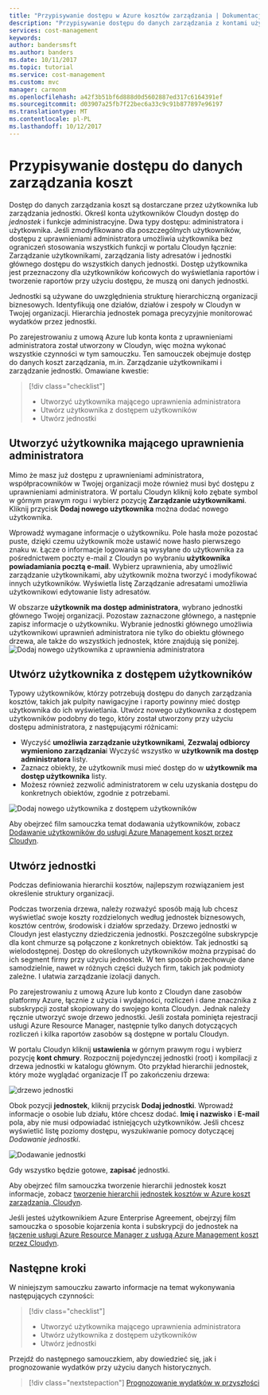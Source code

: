 ```yaml
---
title: "Przypisywanie dostępu w Azure kosztów zarządzania | Dokumentacja firmy Microsoft"
description: "Przypisywanie dostępu do danych zarządzania z kontami użytkowników, którzy zdefiniować poziomy dostępu do jednostek."
services: cost-management
keywords: 
author: bandersmsft
ms.author: banders
ms.date: 10/11/2017
ms.topic: tutorial
ms.service: cost-management
ms.custom: mvc
manager: carmonm
ms.openlocfilehash: a42f3b51bf6d888d0d5602887ed317c6164391ef
ms.sourcegitcommit: d03907a25fb7f22bec6a33c9c91b877897e96197
ms.translationtype: MT
ms.contentlocale: pl-PL
ms.lasthandoff: 10/12/2017
---
```

# <a name="assign-access-to-cost-management-data"></a>Przypisywanie dostępu do danych zarządzania koszt

Dostęp do danych zarządzania koszt są dostarczane przez użytkownika lub zarządzania jednostki. Określ konta użytkowników Cloudyn dostęp do *jednostek* i funkcje administracyjne. Dwa typy dostępu: administratora i użytkownika. Jeśli zmodyfikowano dla poszczególnych użytkowników, dostępu z uprawnieniami administratora umożliwia użytkownika bez ograniczeń stosowania wszystkich funkcji w portalu Cloudyn łącznie: Zarządzanie użytkownikami, zarządzania listy adresatów i jednostki głównego dostępu do wszystkich danych jednostki. Dostęp użytkownika jest przeznaczony dla użytkowników końcowych do wyświetlania raportów i tworzenie raportów przy użyciu dostępu, że muszą oni danych jednostki.

Jednostki są używane do uwzględnienia strukturę hierarchiczną organizacji biznesowych. Identyfikują one działów, działów i zespoły w Cloudyn w Twojej organizacji. Hierarchia jednostek pomaga precyzyjnie monitorować wydatków przez jednostki.

Po zarejestrowaniu z umową Azure lub konta konta z uprawnieniami administratora został utworzony w Cloudyn, więc można wykonać wszystkie czynności w tym samouczku. Ten samouczek obejmuje dostęp do danych koszt zarządzania, m.in. Zarządzanie użytkownikami i zarządzanie jednostki. Omawiane kwestie:

> [!div class="checklist"]
> * Utworzyć użytkownika mającego uprawnienia administratora
> * Utwórz użytkownika z dostępem użytkowników
> * Utwórz jednostki



## <a name="create-a-user-with-admin-access"></a>Utworzyć użytkownika mającego uprawnienia administratora

Mimo że masz już dostępu z uprawnieniami administratora, współpracowników w Twojej organizacji może również musi być dostępu z uprawnieniami administratora. W portalu Cloudyn kliknij koło zębate symbol w górnym prawym rogu i wybierz pozycję **Zarządzanie użytkownikami**. Kliknij przycisk **Dodaj nowego użytkownika** można dodać nowego użytkownika.

Wprowadź wymagane informacje o użytkowniku. Pole hasła może pozostać puste, dzięki czemu użytkownik może ustawić nowe hasło pierwszego znaku w. Łącze o informacje logowania są wysyłane do użytkownika za pośrednictwem poczty e-mail z Cloudyn po wybraniu **użytkownika powiadamiania pocztą e-mail**. Wybierz uprawnienia, aby umożliwić zarządzanie użytkownikami, aby użytkownik można tworzyć i modyfikować innych użytkowników. Wyświetla listę Zarządzanie adresatami umożliwia użytkownikowi edytowanie listy adresatów.

W obszarze **użytkownik ma dostęp administratora**, wybrano jednostki głównego Twojej organizacji. Pozostaw zaznaczone głównego, a następnie zapisz informacje o użytkowniku. Wybranie jednostki głównego umożliwia użytkownikowi uprawnień administratora nie tylko do obiektu głównego drzewa, ale także do wszystkich jednostek, które znajdują się poniżej.  
  ![Dodaj nowego użytkownika z uprawnienia administratora](.\media\tutorial-user-access\new-admin-access.png)

## <a name="create-a-user-with-user-access"></a>Utwórz użytkownika z dostępem użytkowników
Typowy użytkowników, którzy potrzebują dostępu do danych zarządzania kosztów, takich jak pulpity nawigacyjne i raporty powinny mieć dostęp użytkownika do ich wyświetlania. Utwórz nowego użytkownika z dostępem użytkowników podobny do tego, który został utworzony przy użyciu dostępu administratora, z następującymi różnicami:

- Wyczyść **umożliwia zarządzanie użytkownikami**, **Zezwalaj odbiorcy wymieniono zarządzania**i Wyczyść wszystko w **użytkownik ma dostęp administratora** listy.
- Zaznacz obiekty, że użytkownik musi mieć dostęp do w **użytkownik ma dostęp użytkownika** listy.
- Możesz również zezwolić administratorem w celu uzyskania dostępu do konkretnych obiektów, zgodnie z potrzebami.

![Dodaj nowego użytkownika z dostępem użytkowników](.\media\tutorial-user-access\new-user-access.png)

Aby obejrzeć film samouczka temat dodawania użytkowników, zobacz [Dodawanie użytkowników do usługi Azure Management koszt przez Cloudyn](https://youtu.be/Nzn7GLahx30).

## <a name="create-entities"></a>Utwórz jednostki

Podczas definiowania hierarchii kosztów, najlepszym rozwiązaniem jest określenie struktury organizacji.

Podczas tworzenia drzewa, należy rozważyć sposób mają lub chcesz wyświetlać swoje koszty rozdzielonych według jednostek biznesowych, kosztów centrów, środowisk i działów sprzedaży. Drzewo jednostki w Cloudyn jest elastyczny dziedziczenia jednostki. Poszczególne subskrypcje dla kont chmurze są połączone z konkretnych obiektów. Tak jednostki są wielodostępnej. Dostęp do określonych użytkowników można przypisać do ich segment firmy przy użyciu jednostek. W ten sposób przechowuje dane samodzielnie, nawet w różnych części dużych firm, takich jak podmioty zależne. I ułatwia zarządzanie izolacji danych.  

Po zarejestrowaniu z umową Azure lub konto z Cloudyn dane zasobów platformy Azure, łącznie z użycia i wydajności, rozliczeń i dane znacznika z subskrypcji został skopiowany do swojego konta Cloudyn. Jednak należy ręcznie utworzyć swoje drzewo jednostki. Jeśli została pominięta rejestracji usługi Azure Resource Manager, następnie tylko danych dotyczących rozliczeń i kilka raportów zasobów są dostępne w portalu Cloudyn.

W portalu Cloudyn kliknij **ustawienia** w górnym prawym rogu i wybierz pozycję **kont chmury**. Rozpocznij pojedynczej jednostki (root) i kompilacji z drzewa jednostki w katalogu głównym. Oto przykład hierarchii jednostek, który może wyglądać organizacje IT po zakończeniu drzewa:

![drzewo jednostki](.\media\tutorial-user-access\entity-tree.png)

Obok pozycji **jednostek**, kliknij przycisk **Dodaj jednostki**. Wprowadź informacje o osobie lub działu, które chcesz dodać. **Imię i nazwisko** i **E-mail** pola, aby nie musi odpowiadać istniejących użytkowników. Jeśli chcesz wyświetlić listę poziomy dostępu, wyszukiwanie pomocy dotyczącej *Dodawanie jednostki*.

![Dodawanie jednostki](.\media\tutorial-user-access\add-entity.png)

Gdy wszystko będzie gotowe, **zapisać** jednostki.


Aby obejrzeć film samouczka tworzenie hierarchii jednostek koszt informacje, zobacz [tworzenie hierarchii jednostek kosztów w Azure koszt zarządzania, Cloudyn](https://youtu.be/dAd9G7u0FmU).

Jeśli jesteś użytkownikiem Azure Enterprise Agreement, obejrzyj film samouczka o sposobie kojarzenia konta i subskrypcji do jednostek na [łączenie usługi Azure Resource Manager z usługą Azure Management koszt przez Cloudyn](https://youtu.be/oCIwvfBB6kk).

## <a name="next-steps"></a>Następne kroki

W niniejszym samouczku zawarto informacje na temat wykonywania następujących czynności:

> [!div class="checklist"]
> * Utworzyć użytkownika mającego uprawnienia administratora
> * Utwórz użytkownika z dostępem użytkowników
> * Utwórz jednostki

Przejdź do następnego samouczkiem, aby dowiedzieć się, jak i prognozowanie wydatków przy użyciu danych historycznych.

> [!div class="nextstepaction"]
> [Prognozowanie wydatków w przyszłości](tutorial-forecast-spending.md)
